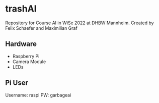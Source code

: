 # trashAI

Repository for Course AI in WiSe 2022 at DHBW Mannheim. 
Created by Felix Schaefer and Maximilian Graf

## Hardware
- Raspberry Pi
- Camera Module
- LEDs

## Pi User
Username: raspi
PW: garbageai
